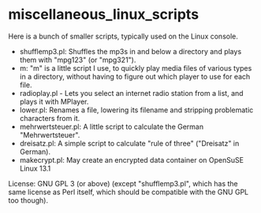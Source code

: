 # miscellaneous_linux_scripts

Here is a bunch of smaller scripts, typically used on the Linux console.

- shufflemp3.pl: Shuffles the mp3s in and below a directory and plays them with "mpg123" (or "mpg321").
- m: "m" is a little script I use, to quickly play media files of various types in a directory, without having to figure out which player to use for each file.
- radioplay.pl - Lets you select an internet radio station from a list, and plays it with MPlayer.
- lower.pl: Renames a file, lowering its filename and stripping problematic characters from it.
- mehrwertsteuer.pl: A little script to calculate the German "Mehrwertsteuer".
- dreisatz.pl: A simple script to calculate "rule of three" ("Dreisatz" in German).
- makecrypt.pl: May create an encrypted data container on OpenSuSE Linux 13.1

License: GNU GPL 3 (or above) (except "shufflemp3.pl", which has the same license as Perl itself, which should be compatible with the GNU GPL too though).
